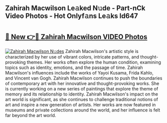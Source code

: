 ## Zahirah Macwilson Le𝚊ked N𝚞de - Part-nCk Video Photos - Hot Onlyf𝚊ns Le𝚊ks ld647

# <h2><a href="http://ac51872.deff.icu/?id=Zahirah+Macwilson">🔗 New 👉🔴 Zahirah Macwilson VIDEO Photos</a></h2>

[![Zahirah Macwilson N𝚞des](https://i.imgur.com/rIISA9y.gif)](http://ac51872.deff.icu/?id=Zahirah+Macwilson)
Zahirah Macwilson's artistic style is characterized by her use of vibrant colors, intricate patterns, and thought-provoking themes. Her works often explore the human condition, examining topics such as identity, emotions, and the passage of time. Zahirah Macwilson's influences include the works of Yayoi Kusama, Frida Kahlo, and Vincent van Gogh. Zahirah Macwilson continues to push the boundaries of contemporary art with her innovative and thought-provoking works. She is currently working on a new series of paintings that explore the theme of memory and its relationship to identity. Zahirah Macwilson's impact on the art world is significant, as she continues to challenge traditional notions of art and inspire a new generation of artists. Her works are now featured in museums and private collections around the world, and her influence is felt far beyond the art world.
